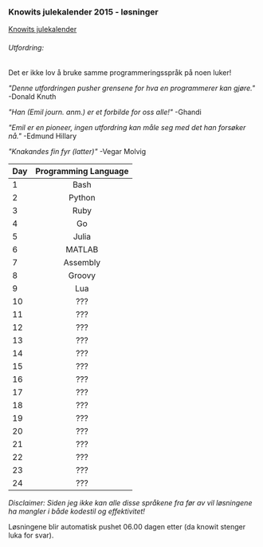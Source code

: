 ### Knowits julekalender 2015 - løsninger
[Knowits julekalender](https://julekalender.knowit.no)


###### Utfordring:
Det er ikke lov å bruke samme programmeringsspråk på noen luker!

_"Denne utfordringen pusher grensene for hva en programmerer kan gjøre."_
-Donald Knuth

_"Han (Emil journ. anm.) er et forbilde for oss alle!"_ 
-Ghandi

_"Emil er en pioneer, ingen utfordring kan måle seg med det han forsøker nå."_
-Edmund Hillary

_"Knakandes fin fyr (latter)"_
-Vegar Molvig


| Day        | Programming Language |
| ---------- |:--------------------:|
| 1          | Bash                 | 
| 2          | Python               |
| 3          | Ruby                 |
| 4          | Go                   |
| 5          | Julia                |
| 6          | MATLAB               |
| 7          | Assembly             |
| 8          | Groovy               |
| 9          | Lua                  |
| 10         | ???                  |
| 11         | ???                  |
| 12         | ???                  |
| 13         | ???                  |
| 14         | ???                  |
| 15         | ???                  |
| 16         | ???                  |
| 17         | ???                  |
| 18         | ???                  |
| 19         | ???                  |
| 20         | ???                  |
| 21         | ???                  |
| 22         | ???                  |
| 23         | ???                  |
| 24         | ???                  |

_Disclaimer: Siden jeg ikke kan alle disse språkene fra før av vil løsningene ha
mangler i både kodestil og effektivitet!_

Løsningene blir automatisk pushet 06.00 dagen etter (da knowit stenger luka for
svar).
